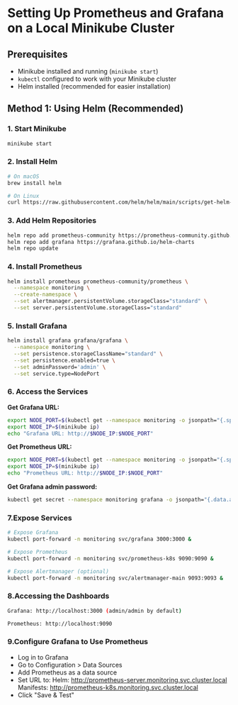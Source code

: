 # Setting Up Prometheus and Grafana on a Local Minikube Cluster

## Prerequisites
- Minikube installed and running (`minikube start`)
- `kubectl` configured to work with your Minikube cluster
- Helm installed (recommended for easier installation)

## Method 1: Using Helm (Recommended)

### 1. Start Minikube
```bash
minikube start
```

### 2. Install Helm
```bash
# On macOS
brew install helm

# On Linux
curl https://raw.githubusercontent.com/helm/helm/main/scripts/get-helm-3 | bash
```

### 3. Add Helm Repositories
```bash
helm repo add prometheus-community https://prometheus-community.github.io/helm-charts
helm repo add grafana https://grafana.github.io/helm-charts
helm repo update
```

### 4. Install Prometheus
```bash
helm install prometheus prometheus-community/prometheus \
  --namespace monitoring \
  --create-namespace \
  --set alertmanager.persistentVolume.storageClass="standard" \
  --set server.persistentVolume.storageClass="standard"
```

### 5. Install Grafana
```bash
helm install grafana grafana/grafana \
  --namespace monitoring \
  --set persistence.storageClassName="standard" \
  --set persistence.enabled=true \
  --set adminPassword='admin' \
  --set service.type=NodePort
```

### 6. Access the Services
**Get Grafana URL:**
```bash
export NODE_PORT=$(kubectl get --namespace monitoring -o jsonpath="{.spec.ports[0].nodePort}" services grafana)
export NODE_IP=$(minikube ip)
echo "Grafana URL: http://$NODE_IP:$NODE_PORT"
```

**Get Prometheus URL:**
```bash
export NODE_PORT=$(kubectl get --namespace monitoring -o jsonpath="{.spec.ports[0].nodePort}" services prometheus-server)
export NODE_IP=$(minikube ip)
echo "Prometheus URL: http://$NODE_IP:$NODE_PORT"
```

**Get Grafana admin password:**
```bash
kubectl get secret --namespace monitoring grafana -o jsonpath="{.data.admin-password}" | base64 --decode ; echo
```

### 7.Expose Services
```bash
# Expose Grafana
kubectl port-forward -n monitoring svc/grafana 3000:3000 &

# Expose Prometheus
kubectl port-forward -n monitoring svc/prometheus-k8s 9090:9090 &

# Expose Alertmanager (optional)
kubectl port-forward -n monitoring svc/alertmanager-main 9093:9093 &
```

### 8.Accessing the Dashboards
```bash
Grafana: http://localhost:3000 (admin/admin by default)

Prometheus: http://localhost:9090
```

### 9.Configure Grafana to Use Prometheus
- Log in to Grafana
- Go to Configuration > Data Sources
- Add Prometheus as a data source
- Set URL to:
    Helm: http://prometheus-server.monitoring.svc.cluster.local
    Manifests: http://prometheus-k8s.monitoring.svc.cluster.local
- Click "Save & Test"
